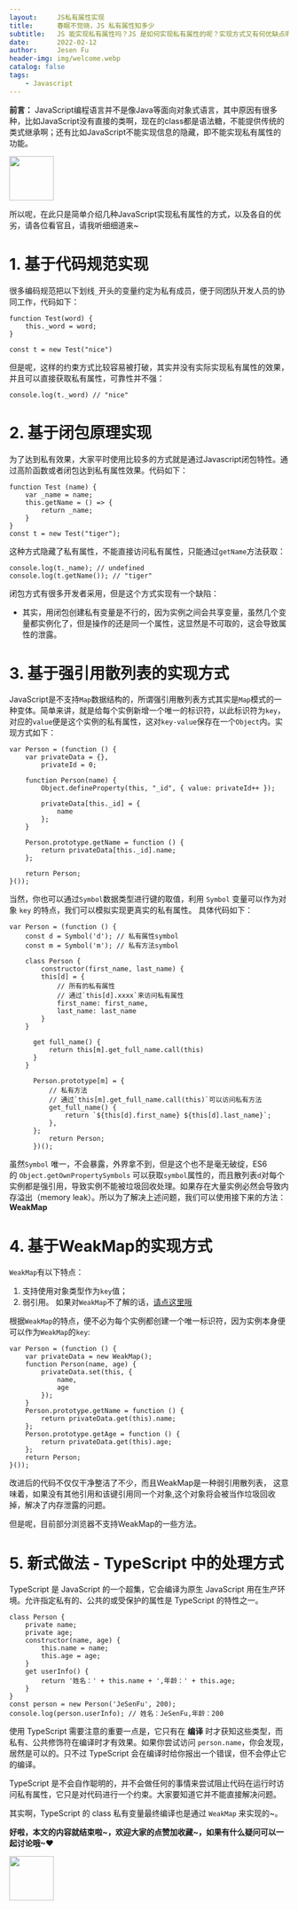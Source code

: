 ```yaml
---
layout:     JS私有属性实现
title:      春眠不觉晓，JS 私有属性知多少
subtitle:   JS 能实现私有属性吗？JS 是如何实现私有属性的呢？实现方式又有何优缺点呢？请看这集！私有財産の陰謀（私有属性的阴谋）
date:       2022-02-12
author:     Jesen Fu
header-img: img/welcome.webp
catalog: false
tags:
    - Javascript
---
```

**前言：** JavaScript编程语言并不是像Java等面向对象式语言，其中原因有很多种，比如JavaScript没有直接的类啊，现在的class都是语法糖，不能提供传统的类式继承啊；还有比如JavaScript不能实现信息的隐藏，即不能实现私有属性的功能。

<img width="80px" src="https://p9-juejin.byteimg.com/tos-cn-i-k3u1fbpfcp/cd88e6f8501d4cb69c870cf2ded6c6e6~tplv-k3u1fbpfcp-watermark.image" >

所以呢，在此只是简单介绍几种JavaScript实现私有属性的方式，以及各自的优劣，请各位看官且，请我听细细道来~
# 1. 基于代码规范实现
很多编码规范把以下划线`_`开头的变量约定为私有成员，便于同团队开发人员的协同工作，代码如下：
```
function Test(word) {
    this._word = word;
}

const t = new Test("nice")
```
但是呢，这样的约束方式比较容易被打破，其实并没有实际实现私有属性的效果，并且可以直接获取私有属性，可靠性并不强：
```
console.log(t._word) // "nice"
```
# 2. 基于闭包原理实现
为了达到私有效果，大家平时使用比较多的方式就是通过Javascript闭包特性。通过高阶函数或者闭包达到私有属性效果。代码如下：
```
function Test (name) {
    var _name = name;
    this.getName = () => {
        return _name;
    }
}
const t = new Test("tiger");
```
这种方式隐藏了私有属性，不能直接访问私有属性，只能通过`getName`方法获取：
```
console.log(t._name); // undefined
console.log(t.getName()); // "tiger"
```
闭包方式有很多开发者采用，但是这个方式实现有一个缺陷：

+ 其实，用闭包创建私有变量是不行的，因为实例之间会共享变量，虽然几个变量都实例化了，但是操作的还是同一个属性，这显然是不可取的，这会导致属性的泄露。
# 3. 基于强引用散列表的实现方式
JavaScript是不支持`Map`数据结构的，所谓强引用散列表方式其实是`Map`模式的一种变体。简单来讲，就是给每个实例新增一个唯一的标识符，以此标识符为`key`，对应的`value`便是这个实例的私有属性，这对`key-value`保存在一个`Object`内。实现方式如下：
```
var Person = (function () {
    var privateData = {},
        privateId = 0;

    function Person(name) {
        Object.defineProperty(this, "_id", { value: privateId++ });

        privateData[this._id] = {
            name
        };
    }

    Person.prototype.getName = function () {
        return privateData[this._id].name;
    };

    return Person;
}());
```
当然，你也可以通过`Symbol`数据类型进行键的取值，利用 `Symbol` 变量可以作为对象 `key` 的特点，我们可以模拟实现更真实的私有属性。
具体代码如下：
```
var Person = (function () {
    const d = Symbol('d'); // 私有属性symbol
    const m = Symbol('m'); // 私有方法symbol
    
    class Person {
        constructor(first_name, last_name) {
        this[d] = {
            // 所有的私有属性
            // 通过`this[d].xxxx`来访问私有属性
            first_name: first_name,
            last_name: last_name
        }
    }
    
      get full_name() {
          return this[m].get_full_name.call(this)
      }
    }

      Person.prototype[m] = {
          // 私有方法
          // 通过`this[m].get_full_name.call(this)`可以访问私有方法
          get_full_name() {
              return `${this[d].first_name} ${this[d].last_name}`;
          },
      };
          return Person;
      })();
```
虽然`Symbol` 唯一，不会暴露，外界拿不到，但是这个也不是毫无破绽，ES6 的 `Object.getOwnPropertySymbols` 可以获取`symbol`属性的，而且散列表`d`对每个实例都是强引用，导致实例不能被垃圾回收处理。如果存在大量实例必然会导致内存溢出（memory leak）。所以为了解决上述问题，我们可以使用接下来的方法：**WeakMap**

# 4. 基于WeakMap的实现方式

`WeakMap`有以下特点：

1.  支持使用对象类型作为`key`值；
2.  弱引用。
如果对`WeakMap`不了解的话，[请点这里哦](https://developer.mozilla.org/zh-CN/docs/Web/JavaScript/Reference/Global_Objects/WeakMap)

根据`WeakMap`的特点，便不必为每个实例都创建一个唯一标识符，因为实例本身便可以作为`WeakMap`的`key`:

```
var Person = (function () {
    var privateData = new WeakMap();
    function Person(name, age) {
        privateData.set(this, {
            name,
            age
        });
    }
    Person.prototype.getName = function () {
        return privateData.get(this).name;
    };
    Person.prototype.getAge = function () {
        return privateData.get(this).age;
    };
    return Person;
}());
```
改进后的代码不仅仅干净整洁了不少，而且WeakMap是一种弱引用散列表， 这意味着，如果没有其他引用和该键引用同一个对象,这个对象将会被当作垃圾回收掉，解决了内存泄露的问题。

但是呢，目前部分浏览器不支持WeakMap的一些方法。

# 5. 新式做法 - TypeScript 中的处理方式

TypeScript 是 JavaScript 的一个超集，它会编译为原生 JavaScript 用在生产环境。允许指定私有的、公共的或受保护的属性是 TypeScript 的特性之一。

```
class Person {
    private name;
    private age;
    constructor(name, age) {
        this.name = name;
        this.age = age;
    }
    get userInfo() {
        return '姓名：' + this.name + ',年龄：' + this.age;
    }
}
const person = new Person('JeSenFu', 200);
console.log(person.userInfo); // 姓名：JeSenFu,年龄：200
```

使用 TypeScript 需要注意的重要一点是，它只有在 **编译** 时才获知这些类型，而私有、公共修饰符在编译时才有效果。如果你尝试访问 `person.name`，你会发现，居然是可以的。只不过 TypeScript 会在编译时给你报出一个错误，但不会停止它的编译。

TypeScript 是不会自作聪明的，并不会做任何的事情来尝试阻止代码在运行时访问私有属性，它只是对代码进行一个约束。大家要知道它并不能直接解决问题。

其实啊，TypeScript 的 class 私有变量最终编译也是通过 `WeakMap` 来实现的~。

**好啦，本文的内容就结束啦~，欢迎大家的点赞加收藏~，如果有什么疑问可以一起讨论哦~❤**

<img width="80px" src="https://p6-juejin.byteimg.com/tos-cn-i-k3u1fbpfcp/ec88c156838a48bf827c917735f8b29e~tplv-k3u1fbpfcp-watermark.image" >
